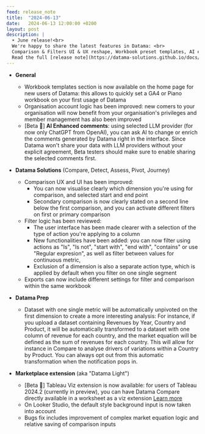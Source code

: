 ```yaml
---
feed: release_note
title:  "2024-06-13"
date:   2024-06-13 12:00:00 +0200
layout: post
description: |
  ☀️ June release!<br>
  We're happy to share the latest features in Datama: <br>
  Comparison & Filters UI & UX reshape, Workbook preset templates, AI enhanced comments... <br>
  Read the full [release note](https://datama-solutions.github.io/docs/release.html) to learn more!
---
```


* **General**
    * Workbook templates section is now available on the home page for new users of Datama: this allows to quickly set a GA4 or Piano workbook on your first usage of Datama
    * Organisation account logic has been improved: new comers to your organisation will now benefit from your organisation's privileges and member management has also been improved
    * [Beta 🧪] **AI Enhanced comments**: using selected LLM provider (for now only ChatGPT from OpenAI), you can ask AI to change or enrich the comments generated by Datama right in the interface. Since Datama won't share your data with LLM providers without your explicit agreement, Beta testers should make sure to enable sharing the selected comments first. 

* **Datama Solutions** (Compare, Detect, Assess, Pivot, Journey)
    * Comparison UX and UI has been improved: 
      * You can now visualise clearly which dimension you're using for comparison, and selected start and end point
      * Secondary comparison is now clearly stated on a second line below the first comparison, and you can activate different filters on first or primary comparison
    * Filter logic has been reviewed: 
      * The user interface has been made clearer with a selection of the type of action you're applying to a column
      * New functionalities have been added: you can now filter using actions as "Is", "Is not", "start with", "end with", "contains" or use "Regular expresion", as well as filter between values for continuous metric, 
      * Exclusion of a dimension is also a separate action type, which is applied by default when you filter on one single segment
    * Exports can now include different settings for filter and comparison within the same workbook

* **Datama Prep**
    * Dataset with one single metric will be automatically unpivoted on the first dimension to create a more interesting analysis: For instance, if you upload a dataset containing Revenues by Year, Country and Product, it will be automatically transformed to a dataset with one column of revenue for each country, and the market equation will be defined as the sum of revenues for each country. This will allow for instance in Compare to analyse drivers of variations within a Country by Product.
    You can always opt out from this automatic transformation when the notification pops in.

* **Marketplace extension** (aka "Datama Light")
    * [Beta 🧪] Tableau Viz extension is now available: for users of Tableau 2024.2 (currently in preview), you can have Datama Compare directly available in a worksheet as a viz extension [Learn more]({{site.url}}/{{site.baseurl}}/extensions/how-to-use/tableau_viz.html)
    * On Looker Studio, the default style background input is now taken into account
    * Bugs fix includes improvement of complex market equation logic and relative saving of comparison inputs
